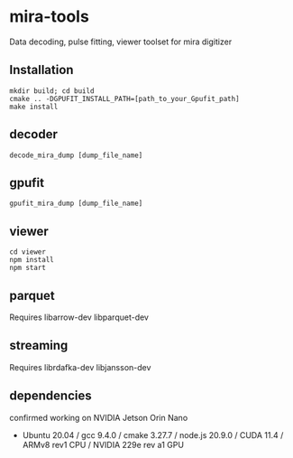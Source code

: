 # mira-tools
Data decoding, pulse fitting, viewer toolset for mira digitizer

## Installation
```
mkdir build; cd build
cmake .. -DGPUFIT_INSTALL_PATH=[path_to_your_Gpufit_path]
make install
```
## decoder
```
decode_mira_dump [dump_file_name]
```
## gpufit
```
gpufit_mira_dump [dump_file_name]
```
## viewer
```
cd viewer
npm install
npm start
```
## parquet
Requires libarrow-dev libparquet-dev

## streaming
Requires librdafka-dev libjansson-dev

## dependencies
confirmed working on NVIDIA Jetson Orin Nano
- Ubuntu 20.04 / gcc 9.4.0 / cmake 3.27.7 / node.js 20.9.0 / CUDA 11.4 / ARMv8 rev1 CPU / NVIDIA 229e rev a1 GPU
